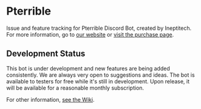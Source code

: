 # Pterrible
Issue and feature tracking for Pterrible Discord Bot, created by Ineptitech. For more information, go to [our website](https://ineptitech.com) or [visit the purchase page](#). 

## Development Status
This bot is under development and new features are being added consistently. We are always very open to suggestions and ideas. The bot is available to testers for free while it's still in development. Upon release, it will be available for a reasonable monthly subscription. 

For other information, [see the Wiki](wiki).
